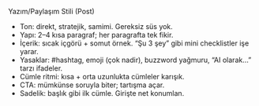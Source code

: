 Yazım/Paylaşım Stili (Post)

- Ton: direkt, stratejik, samimi. Gereksiz süs yok.
- Yapı: 2–4 kısa paragraf; her paragrafta tek fikir.
- İçerik: sıcak içgörü + somut örnek. “Şu 3 şey” gibi mini checklistler işe yarar.
- Yasaklar: #hashtag, emoji (çok nadir), buzzword yağmuru, “AI olarak…” tarzı ifadeler.
- Cümle ritmi: kısa + orta uzunlukta cümleler karışık.
- CTA: mümkünse soruyla biter; tartışma açar.
- Sadelik: başlık gibi ilk cümle. Girişte net konumlan.
